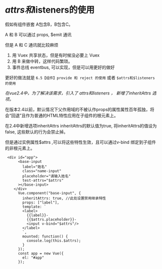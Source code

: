 
# $attrs和$listeners的使用

假如有组件嵌套 A包含B，B包含C。

A 和 B 可以通过 props, $emit 通讯

但是 A 和 C 通讯就比较麻烦

1. 用 Vuex 共享状态，但是有时候没必要上 Vuex
2. 用 B 来做中转，这样代码繁琐。
3. 事件总线 eventbus, 可以实现，但是可以用更好的做好

更好的做法就是 `6.5【组件】provide 和 reject 的使用` 或者 `$attrs和$listeners的使用`

*在vue2.4中，为了解决该需求，引入了 $attrs 和$listeners ， 新增了inheritAttrs 选项。*

 在版本2.4以前，默认情况下父作用域的不被认作props的属性属性百年孤独，将会“回退”且作为普通的HTML特性应用在子组件的根元素上。
 
 在2.4中新增选项inheritAttrs  inheritAttrs的默认值为true, 将inheritAttrs的值设为false, 这些默认的行为会禁止掉。
 
 但是通过实例属性$attrs ,可以将这些特性生效，且可以通过v-bind 绑定到子组件的非根元素上。
 
 ```
  <div id="app">
       <base-input
         label="姓名"
         class="name-input"
         placeholder="请输入姓名"
         test-attrs="$attrs"
       ></base-input>
     </div>
       Vue.component("base-input", {
         inheritAttrs: true, //此处设置禁用继承特性
         props: ["label"],
         template: `
         <label>
           {{label}}-
           {{$attrs.placeholder}}-
           <input v-bind="$attrs"/>
         </label>
         `,
         mounted: function() {
           console.log(this.$attrs);
         }
       });
       const app = new Vue({
         el: "#app"
       });
 ```
 
 
 
 
 
 
 
